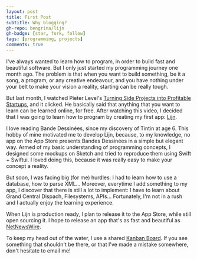 ```yaml
---
layout: post
title: First Post
subtitle: Why blogging?
gh-repo: bengrina/lijn
gh-badge: [star, fork, follow]
tags: [programming, projects]
comments: true
---
```


I've always wanted to learn how to program, in order to build fast and beautiful software. But I only just started my programming journey one month ago. The problem is that when you want to build something, be it a song, a program, or any creative endeavour, and you have nothing under your belt to make your vision a reality, starting can be really tough.

But last month, I watched Pieter Level's [Turning Side Projects into Profitable Startups](https://www.youtube.com/watch?v=6reLWfFNer0&vl=en), and it clicked. He basically said that anything that you want to learn can be learned online, for free. After watching this video, I decided that I was going to learn how to program by creating my first app: [Lijn](https://github.com/bengrina/Lijn).

I love reading Bande Dessinées, since my discovery of Tintin at age 6. This hobby of mine motivated me to develop Lijn, because, to my knowledge, no app on the App Store presents Bandes Dessinées in a simple but elegant way. Armed of my basic understanding of programming concepts, I designed some mockups on Sketch and tried to reproduce them using Swift + Swiftui. I loved doing this, because it was really easy to make your concept a reality.

But soon, I was facing big (for me) hurdles: I had to learn how to use a database, how to parse XML... Moreover, everytime I add something to my app, I discover that there is still a lot to implement: I have to learn about Grand Central Dispach, Filesystems, APIs... Fortunately, I'm not in a rush and I actually enjoy the learning experience.

When Lijn is production ready, I plan to release it to the App Store, while still open sourcing it. I hope to release an app that's as fast and beautiful as [NetNewsWire](http://netnewswireapp.com/).

To keep my head out of the water, I use a shared [Kanban Board](https://www.notion.so/81e708846e5c4bc2a5afddb66ae256a6?v=2401cf6544d14d49b37b9ddba2ad5e16). If you see something that shouldn't be there, or that I've made a mistake somewhere, don't hesitate to email me!